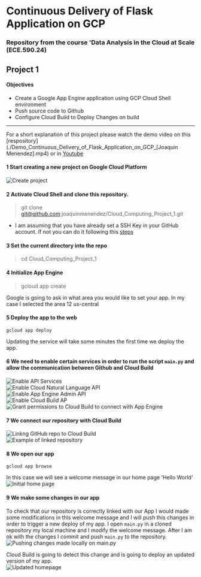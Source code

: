 # Continuous Delivery of Flask Application on GCP
### Repository from the course 'Data Analysis in the Cloud at Scale (ECE.590.24)

## Project 1
#### Objectives

- Create a Google App Engine application using GCP Cloud Shell environment
- Push source code to Github
- Configure Cloud Build to Deploy Changes on build

---

For a short explanation of this project please watch the demo video on this [respository](./Demo_Continuous_Delivery_of_Flask_Application_on_GCP_[Joaquin Menendez].mp4) or in [Youtube](https://youtu.be/8gUEr2N6Flg)

#### 1 Start creating a new project on Google Cloud Platform <br> 
![Create project](/Images/Slide1.JPG)

#### 2  Activate Cloud Shell and clone this repository.<br>
> git clone git@github.com:joaquinmenendez/Cloud_Computing_Project_1.git

* I am assuming that you have already set a SSH Key in your GitHub account. If not you can do it following this [steps](https://docs.cloudera.com/documentation/director/latest/topics/director_gcp_config_tools.html) 

#### 3 Set the current directory into the repo
> cd Cloud_Computing_Project_1

#### 4 Initialize App Engine
> gcloud app create

Google is going to ask in what area you would like to set your app. In my case I selected the area 12 us-central <br>

#### 5 Deploy the app to the web
`gcloud app deploy`

Updating the service will take some minutes the first time we deploy the app. <br>

#### 6 We need to enable certain services in order to run the script `main.py` and allow the communication between Github and Cloud Build

![Enable API Services](/Images/Slide2.JPG 'Enable API Services')<br>
![Enable Cloud Natural Language API](/Images/Slide3.JPG 'Enable Cloud Natural Language API')<br>
![Enable App Engine Admin API](/Images/Slide5.JPG 'Enable App Engine Admin API')<br>
![Enable Cloud Build AP](/Images/Slide4.JPG 'Enable Cloud Build AP')<br>
![Grant permissions to Cloud Build to connect with App Engine](/Images/Slide6.JPG 'Grant permissions to Cloud Build to connect with App Engine')<br>

#### 7 We connect our repository with Cloud Build
![Linkng GitHub repo to Cloud Build](/Images/Slide7.JPG 'Linkng GitHub repo to Cloud Build')<br>
![Example of linked repository](/Images/Slide8.JPG 'Example of linked repository')<br>

#### 8 We open our app
`gcloud app browse`

In this case we will see a welcome message in our home page 'Hello World' <br>
![Initial home page](/Images/Slide9.JPG)

#### 9 We make some changes in our app

To check that our repository is correctly linked with our App I would made some modifications in this welcome message and I will push this changes in order to trigger a new deploy of my app.
I open `main.py` in a cloned repository my local machine and I modify the welcome message. After I am ok with the changes I commit and push `main.py` to the repository. <br>
![Pushing changes made locally on main.py](/Images/Slide10.JPG "Pushing changes made locally on main.py")

Cloud Build is going to detect this change and is going to deploy an updated version of my app. <br>
![Updated homepage](/Images/Slide11.JPG "Updated homepage")
